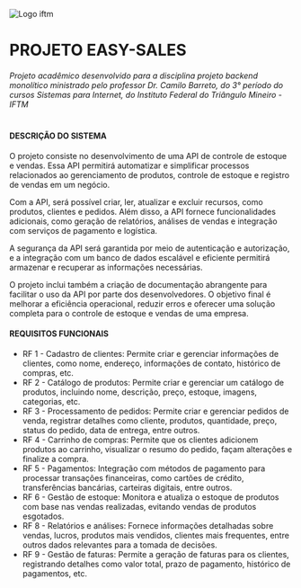 ![Logo iftm](https://virtualif.iftm.edu.br/VRTL/visao/img/identidade_visual/logotipo-iftm-completo.png)
# PROJETO EASY-SALES
###### Projeto acadêmico desenvolvido para a disciplina projeto backend monolítico ministrado pelo professor Dr. Camilo Barreto, do 3° período do cursos Sistemas para Internet, do Instituto Federal do Triângulo Mineiro - IFTM
#
#
#### DESCRIÇÃO DO SISTEMA
 O projeto consiste no desenvolvimento de uma API de controle de estoque e vendas. Essa API permitirá automatizar e simplificar processos relacionados ao gerenciamento de produtos, controle de estoque e registro de vendas em um negócio.

 Com a API, será possível criar, ler, atualizar e excluir recursos, como produtos, clientes e pedidos. Além disso, a API fornece funcionalidades adicionais, como geração de relatórios, análises de vendas e integração com serviços de pagamento e logística.
 
 A segurança da API será garantida por meio de autenticação e autorização, e a integração com um banco de dados escalável e eficiente permitirá armazenar e recuperar as informações necessárias.

O projeto inclui também a criação de documentação abrangente para facilitar o uso da API por parte dos desenvolvedores. O objetivo final é melhorar a eficiência operacional, reduzir erros e oferecer uma solução completa para o controle de estoque e vendas de uma empresa.

#### REQUISITOS FUNCIONAIS
- RF 1 - Cadastro de clientes: Permite criar e gerenciar informações de clientes, como nome, endereço, informações de contato, histórico de compras, etc.
- RF 2 - Catálogo de produtos: Permite criar e gerenciar um catálogo de produtos, incluindo nome, descrição, preço, estoque, imagens, categorias, etc.
 - RF 3 - Processamento de pedidos: Permite criar e gerenciar pedidos de venda, registrar detalhes como cliente, produtos, quantidade, preço, status do pedido, data de entrega, entre outros.
- RF 4 - Carrinho de compras: Permite que os clientes adicionem produtos ao carrinho, visualizar o resumo do pedido, façam alterações e finalize a compra.
 - RF 5 - Pagamentos: Integração com métodos de pagamento para processar transações financeiras, como cartões de crédito, transferências bancárias, carteiras digitais, entre outros.
 - RF 6 - Gestão de estoque: Monitora e atualiza o estoque de produtos com base nas vendas realizadas, evitando vendas de produtos esgotados.
 - RF 8 - Relatórios e análises: Fornece informações detalhadas sobre vendas, lucros, produtos mais vendidos, clientes mais frequentes, entre outros dados relevantes para a tomada de decisões.
 - RF 9 - Gestão de faturas: Permite a geração de faturas para os clientes, registrando detalhes como valor total, prazo de pagamento, histórico de pagamentos, etc.
 
 
